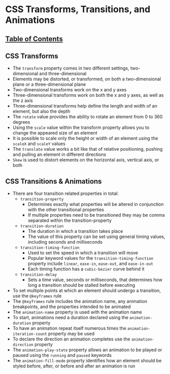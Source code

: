 # CSS Transforms, Transitions, and Animations

## [Table of Contents](README.md)

## CSS Transforms

- The `transform` property comes in two different settings, two-dimensional and three-dimensional
- Elements may be distorted, or transformed, on both a two-dimensional plane or a three-dimensional plane
- Two-dimensional transforms work on the x and y axes
- Three-dimensional transforms work on both the x and y axes, as well as the z axis
- Three-dimensional transforms help define the length and width of an element, but also the depth
- The `rotate` value provides the ability to rotate an element from 0 to 360 degrees
- Using the `scale` value within the transform property allows you to change the appeared size of an element
- It is possible to scale only the height or width of an element using the `scaleX` and `scaleY` values
- The `translate` value works a bit like that of relative positioning, pushing and pulling an element in different directions
- `Skew` is used to distort elements on the horizontal axis, vertical axis, or both

## CSS Transitions & Animations

- There are four transition related properties in total:
    - `transition-property`
        - Determines exactly what properties will be altered in conjunction with the other transitional properties
        - If multiple properties need to be transitioned they may be comma separated within the transition-property 
    - `transition-duration`
        - The duration in which a transition takes place
        - The value of this property can be set using general timing values, including seconds and milliseconds
    - `transition-timing-function`
        - Used to set the speed in which a transition will move
        - Popular keyword values for the `transition-timing-function` property include `linear`, `ease-in`, `ease-out`, and `ease-in-out`
        - Each timing function has a `cubic-bezier` curve behind it
    - `transition-delay`
        - Sets a time value, seconds or milliseconds, that determines how long a transition should be stalled before executing
- To set multiple points at which an element should undergo a transition, use the `@keyframes` rule
- The `@keyframes` rule includes the animation name, any animation breakpoints, and the properties intended to be animated
- The `animation-name` property is used with the animation name
- To start, animations need a duration declared using the `animation-duration` property
- To have an animation repeat itself numerous times the `animation-iteration-count` property may be used
- To declare the direction an animation completes use the `animation-direction` property
- The `animation-play-state` property allows an animation to be played or paused using the `running` and `paused` keywords
- The `animation-fill-mode` property identifies how an element should be styled before, after, or before and after an animation is run